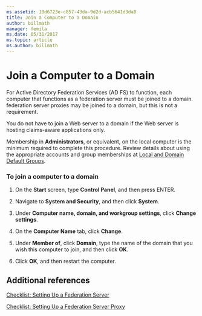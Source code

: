 ```yaml
---
ms.assetid: 10d6723e-c857-43da-9d2d-acb5641d3da8
title: Join a Computer to a Domain
author: billmath
manager: femila
ms.date: 05/31/2017
ms.topic: article
ms.author: billmath
---
```


# Join a Computer to a Domain

For Active Directory Federation Services \(AD FS\) to function, each computer that functions as a federation server must be joined to a domain. federation server proxies may be joined to a domain, but this is not a requirement.

You do not have to join a Web server to a domain if the Web server is hosting claims\-aware applications only.

Membership in **Administrators**, or equivalent, on the local computer is the minimum required to complete this procedure.  Review details about using the appropriate accounts and group memberships at [Local and Domain Default Groups](https://go.microsoft.com/fwlink/?LinkId=83477).

### To join a computer to a domain

1.  On the **Start** screen, type **Control Panel**, and then press ENTER.

2.  Navigate to **System and Security**, and then click **System**.

3.  Under **Computer name, domain, and workgroup settings**, click **Change settings**.

4.  On the **Computer Name** tab, click **Change**.

5.  Under **Member of**, click **Domain**, type the name of the domain that you wish this computer to join, and then click **OK**.

6.  Click **OK**, and then restart the computer.

## Additional references
[Checklist: Setting Up a Federation Server](Checklist--Setting-Up-a-Federation-Server.md)

[Checklist: Setting Up a Federation Server Proxy](Checklist--Setting-Up-a-Federation-Server-Proxy.md)



